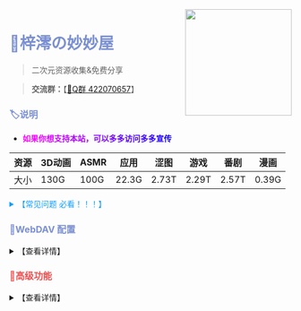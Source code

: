 <img align="right" width="190" src="https://p1.meituan.net/dpplatform/075edf25f3c9dd8a0cd0b69128f018e2100421.png">

# <b style="color:rgba(123,144,210);">🏡梓澪の妙妙屋</b>

> 二次元资源收集&免费分享

> **交流群：**【[🐧Q群 422070657](https://qm.qq.com/cgi-bin/qm/qr?k=HOhnnomt8yfmUu83YpLZJzqj8WerK71e&jump_from=webapi)】



### <b style="color:rgba(123,144,210);">🏷说明</b>

- **<b style="color:rgba(255,0,255);">如</b><b style="color:rgba(242, 0, 255);">果</b><b style="color:rgba(229, 0, 255);">你</b><b style="color:rgba(216, 0, 255);">想</b><b style="color:rgba(203, 0, 255);">支</b><b style="color:rgba(190, 0, 255);">持</b><b style="color:rgba(177, 0, 255);">本</b><b style="color:rgba(177, 0, 255);">站</b><b style="color:rgba(151, 0, 255);">，</b><b style="color:rgba(138, 0, 255);">可</b><b style="color:rgba(125, 0, 255);">以</b><b style="color:rgba(112, 0, 255);">多</b><b style="color:rgba(99, 0, 255);">多</b><b style="color:rgba(86, 0, 255);">访</b><b style="color:rgba(73, 0, 255);">问</b><b style="color:rgba(60, 0, 255);">多</b><b style="color:rgba(47, 0, 255);">多</b><b style="color:rgba(34, 0, 255);">宣</b><b style="color:rgba(21, 0, 255);">传</b>**

| 资源 | 3D动画 | ASMR | 应用  | 涩图  | 游戏  | 番剧  | 漫画  |
| ---- | ------ | ---- | ----- | ----- | ----- | ----- | ----- |
| 大小 | 130G   | 100G | 22.3G | 2.73T | 2.29T | 2.57T | 0.39G |

<details>
  <summary b style="color:rgba(18,158,255);" /b>【常见问题 必看！！！】</summary>

- **1. 解压密码？**
  - 网站里的资源基本都没有加密，如果有密码我会放到资源下面。
- **2. 下载速度慢？**
  - 若下载太慢请使用高速的全局代理或[多线程下载器](https://www.123pan.com/s/mkLDVv-DfCJv)。
- **3. 文件下载不了？**
  - 网站被频繁访问会触发 API 调用限制，若报错 `activityLimitReached` 、`The request has been throttled`之类请刷新或稍后再试。
- **4. 视频播放不了？有声无画面? 有画面无声音?**
  - 一般浏览器不支持h.265（hevc）等编码视频，ac3等编码音频，Safari不支持的更多，**建议使用软件播放**。

</details>

### <b style="color:rgba(123,144,210);">🧷WebDAV 配置</b>

<details>
  <summary>【查看详情】</summary>

| 参数 | 值                   |
| ---- | -------------------- |
| 链接 | https://zi0.cc/dav |
| 主机 | zi0.cc         |
| 路径 | /dav/              |
| 协议 | SSL                 |
| 端口 | 443                 |
| 账号 | zi0                  |
| 密码 | zi0                  |

### <b style="color:rgba(123,144,210);">🧷挂载示例</b>

<details>
  <summary>【查看详情】</summary>

**[📱nplayer挂载](https://zi0.cc/%E5%BA%94%E7%94%A8/%E6%89%8B%E6%9C%BA%E5%BA%94%E7%94%A8/%E5%BD%B1%E8%A7%86/nPlayer_1.7.7.7_191219.apk)**

![nplayer](https://zi0.cc/d/涩图/预览图/202210201128273.png)

**[📺️Potplayer挂载](https://potplayer.daum.net/?lang=zh_CN)**

![](https://zi0.cc/d/涩图/预览图/202210201140013.png)

</details>

</details>


### <b style="color:rgba(235, 81, 81);">👑高级功能</b>

<details>
  <summary>【查看详情】</summary>

#### <b style="color:rgba(123,144,210);">📦独享账号</b>   

解锁方式三选一：**捐赠10元**、**提供资源**、**帮找资源**  
目前网站人数多了下载会被限制   
这个相当于是专线下载  
**当网站下载被限制、维护或崩溃时，这个不受影响**  
**捐赠完发送捐赠截图到zilmio@outlook.com**  

<details>
  <summary>【提供资源】</summary>

 1. 网站上没有的资源  
 2. **稀有资源**（随便一搜就有的不行）或者**合集**（比如某某社游戏合集）  

**提供方式：**  

 - 百度、阿里、微软、谷歌等网盘分享链接  
 - 种子文件  
 - 其他不限速网盘  
 - 联系我获取上传权限直接上传  
 
**提供资源加Q 1340389217 备注提供资源**  
  </details>
  
<details>
  <summary>【帮找资源】</summary>
  
[点击加入QQ频道](https://pd.qq.com/s/bmg0dzv1k)  
频道内会发布求资源贴，需累计帮找 **5** 次资源  
找到之后以链接形式发到该帖子评论区  
并且截图，凑够5次之后发我  
 - 链接必须有效，失效的不算  

  </details>
  
***
#### <b style="color:rgba(123,144,210);">🛒批量搬运</b>  
累计捐赠 **30** 元即可解锁  
**没有需求或者不懂Rclone是什么的不推荐使用**  
使用[Rclone](https://rclone.org)挂载  ，可批量搬运网站上的全部内容   
**当网站下载被限制、维护或崩溃时，这个不受影响**     
**捐赠完发送捐赠截图和你的QQ到zilmio@outlook.com**  

<details>
  <summary>【使用教程】</summary>
  
PC端:  
下载核心程序 [Rclone](https://rclone.org/downloads/) 解压，下载图形界面程序 [RcloneBrowser](https://github.com/kapitainsky/RcloneBrowser/releases)  安装。在图形程序中，点击左上角 `file` → `preferences` ， `rclone location` 选择解压出的 rclone 核心主程序 `rclone.exe` ， `rclone.conf location` 选择发你的 `rclone.conf` 文件。回到图形程序界面点击左下角 `refresh` 刷新出配置，最后就可以浏览文件批量下载了，在顶部第二行 `Jobs` 中查看传输进程。  

安卓端：  
下载我内置好的直接食用即可

</details>
</details>

